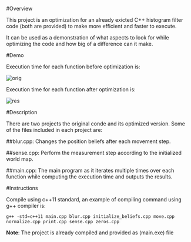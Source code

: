 #Overview

This project is an optimization for an already exicted C++ histogram filter code (both are provided) to make more efficient and faster to execute.

It can be used as a demonstration of what aspects to look for while optimizing the code and how big of a difference can it make.


#Demo

Execution time for each function before optimization is:

![orig](https://user-images.githubusercontent.com/47195928/81477366-c4b01a80-9217-11ea-8ae7-f23ae64b3934.JPG)


Execution time for each function after optimization is:

![res](https://user-images.githubusercontent.com/47195928/81477374-d1347300-9217-11ea-9d8b-8046b7d95a13.JPG)


#Description

There are two projects the original conde and its optimized version. Some of the files included in each project are:



##blur.cpp:
Changes the position beliefs after each movement step.

##sense.cpp:
Perform the measurement step according to the initialized world map.

##main.cpp:
The main program as it iterates multiple times over each function while computing the execution time and outputs the results.



#Instructions

Compile using c++11 standard, an example of compiling command using g++ compiler is:

`g++ -std=c++11 main.cpp blur.cpp initialize_beliefs.cpp move.cpp normalize.cpp print.cpp sense.cpp zeros.cpp`

**Note**: The project is already compiled and provided as (main.exe) file

